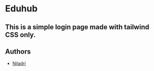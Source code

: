 # Eduhub

## This is a simple login page made with tailwind CSS only.

## Authors

- [Niladri](https://github.com/Niladri2003)

